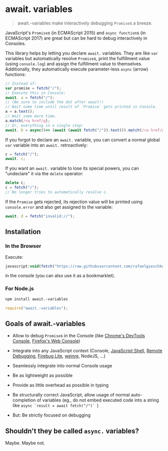 
# await. variables

> await.-variables make interactively debugging `Promise`s a breeze.

JavaScript's `Promise`s (in ECMAScript 2015) and `async function`s (in ECMAScript 2017) are great but can be hard to debug interactively in Consoles.

This library helps by letting you declare `await.` variables. They are like `var` variables but automatically resolve `Promise`s, print the fulfillment value (using `console.log`) and assign the fulfillment value to themselves. Additionally, they automatically execute parameter-less `async` (arrow) functions:

```javascript
// Instead of:
var promise = fetch("/");
// Execute this in Console:
await. a = fetch("/");
// (Be sure to include the dot after await!)
// Wait some time until result of `Promise` gets printed in Console.
a = a.text();
// Wait some more time.
a.match(/<a href/g);
// Or, everything in a single step:
await. b = async()=> (await (await fetch("/")).text()).match(/<a href/g);
```

If you forgot to declare an `await.` variable, you can convert a normal global `var` variable into an `await.` retroactively:

```javascript
c = fetch("/");
await. c;
```

If you want an `await.` variable to lose its special powers, you can "undeclare" it via the `delete` operator:

```javascript
delete c;
c = fetch("/");
// No longer tries to automatically resolve c.
```

If the `Promise` gets rejected, its rejection value will be printed using `console.error` and also get assigned to the variable:

```javascript
await. d = fetch("invalid://");
```

## Installation

### In the Browser

Execute:

<!--
```javascript
javascript:void(document.documentElement.appendChild(document.createElement('script')).src='https://raw.githubusercontent.com/rafaelgieschke/await.-variables/master/await.js')
```
-->

```javascript
javascript:void(fetch("https://raw.githubusercontent.com/rafaelgieschke/await.-variables/master/await.js").then(v=>v.text()).then(eval))
```

in the console (you can also use it as a bookmarklet).

<!-- or bookmark this <a href="javascript:void(document.documentElement.appendChild(document.createElement('script')).src='https://raw.githubusercontent.com/rafaelgieschke/await.-variables/master/await.js'">await.-variables bookmarklet</a> and click it on the target page. -->

### For Node.js

```sh
npm install await.-variables
```

```javascript
require("await.-variables");
```

## Goals of await.-variables

- Allow to debug `Promise`s in the Console (like [Chrome's DevTools Console](https://developers.google.com/web/tools/chrome-devtools/console/), [Firefox's Web Console](https://developer.mozilla.org/en-US/docs/Tools/Web_Console))
- Integrate into any JavaScript context (Console, [JavaScript Shell](http://www.squarefree.com/shell/), [Remote Debugging](https://developers.google.com/web/tools/chrome-devtools/remote-debugging/), [Firebug Lite](https://getfirebug.com/firebuglite), [weinre](https://people.apache.org/~pmuellr/weinre/docs/latest/), NodeJS, ...)
- Seamlessly integrate into normal Console usage
- Be as lightweight as possible
- Provide as little overhead as possible in typing
- Be structurally correct JavaScript, allow usage of normal auto-completion of variables (eg., do not embed executed code into a string like ``async `result = await fetch("/")` ``)

- But: Be strictly focused on debugging

## Shouldn't they be called `async.` variables?

Maybe. Maybe not.

